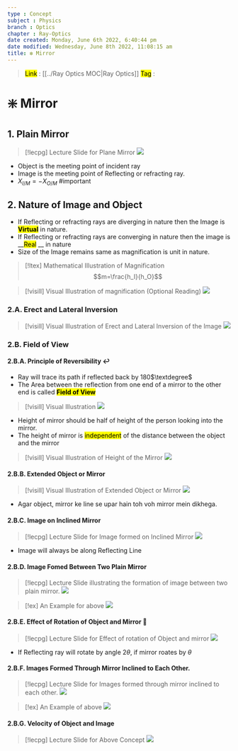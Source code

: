 ```yaml
---
type : Concept
subject : Physics
branch : Optics
chapter : Ray-Optics
date created: Monday, June 6th 2022, 6:40:44 pm
date modified: Wednesday, June 8th 2022, 11:08:15 am
title: ❇️ Mirror
---
```


> <mark class="hltr-blue">Link</mark> : [[../Ray Optics MOC|Ray Optics]]
> <mark class="hltr-cyan">Tag</mark>  :

# ❇️ Mirror

## 1. Plain Mirror

>[!lecpg] Lecture Slide for Plane Mirror
>![](https://i.imgur.com/9Kelr2h.png)

+ Object is the meeting point of incident ray
+ Image is the meeting point of Reflecting or refracting ray.
+ $X_{I/M} = -X_{O/M}$ #important

## 2. Nature of Image and Object

+ If Reflecting or refracting rays are diverging in nature then the Image is <mark class="hltr-blue">__Virtual__</mark> in nature.
+ If Reflecting or refracting rays are converging in nature then the image is __<mark class="hltr-blue">Real</mark> __ in nature
+ Size of the Image remains same as magnification is unit in nature.

>[!ltex] Mathematical Illustration of Magnification
>$$m=\frac{h_I}{h_O}$$

>[!visill] Visual Illustration of magnification (Optional Reading)
>![](https://i.imgur.com/JQrqZ2E.png)

### 2.A. Erect and Lateral Inversion

>[!visill] Visual Illustration of Erect and Lateral Inversion of the Image
>![](https://i.imgur.com/mAo3qq1.png)

### 2.B. Field of View

#### 2.B.A. Principle of Reversibility ↩️

+ Ray will trace its path if reflected back by 180$\textdegree$
+ The Area between the reflection from one end of a mirror to the other end is called <mark class="hltr-blue">__Field of View__</mark>

>[!visill] Visual Illustration
>![](https://i.imgur.com/hwM5U4w.png)

+ Height of mirror should be half of height of the person looking into the mirror.
+ The height of mirror is <mark class="hltr-blue">independent</mark> of the distance between the object and the mirror
>[!visill] Visual Illustration of Height of the Mirror
>![](https://i.imgur.com/9OIhwou.png)

#### 2.B.B. Extended Object or Mirror

>[!visill] Visual Illustration of Extended Object or Mirror
>![](https://i.imgur.com/4PNUmgZ.png)
+ Agar object, mirror ke line se upar hain toh voh mirror mein dikhega.

#### 2.B.C. Image on Inclined Mirror

>[!lecpg] Lecture Slide for Image formed on Inclined Mirror
>![](https://i.imgur.com/jwnqeAf.png)
+ Image will always be along Reflecting Line

#### 2.B.D. Image Fomed Between Two Plain Mirror

>[!lecpg] Lecture Slide illustrating the formation of image between two plain mirror.
>![](https://i.imgur.com/IVDeDLr.png)

>[!ex] An Example for above
>![](https://i.imgur.com/gwaHO6k.png)

#### 2.B.E. Effect of Rotation of Object and Mirror 🔄

>[!lecpg] Lecture Slide for Effect of rotation of Object and mirror
>![](https://i.imgur.com/eNwHNbw.png)

+ If Reflecting ray will rotate by angle $2\theta$, if mirror roates by $\theta$

#### 2.B.F. Images Formed Through Mirror Inclined to Each Other.

>[!lecpg] Lecture Slide for Images formed through mirror inclined to each other.
>![](https://i.imgur.com/7oWj7Hj.png)

>[!ex] An Example of above
>![](https://i.imgur.com/MbjUfPc.png)

#### 2.B.G. Velocity of Object and Image

>[!lecpg] Lecture Slide for Above Concept
>![](https://i.imgur.com/C1Al5Kp.png)

